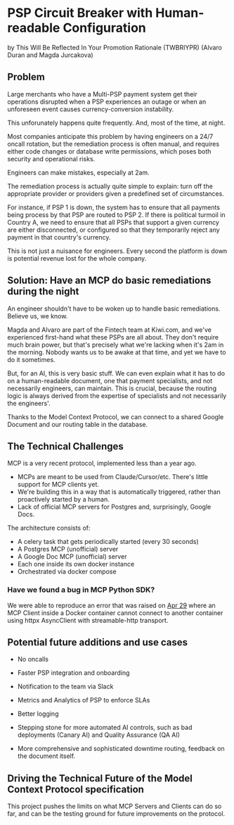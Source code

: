 # PSP Circuit Breaker with Human-readable Configuration

by This Will Be Reflected In Your Promotion Rationale (TWBRIYPR) (Alvaro Duran and Magda Jurcakova)

## Problem

Large merchants who have a Multi-PSP payment system get their operations disrupted when a PSP experiences an outage
or when an unforeseen event causes currency-conversion instability.

This unforunately happens quite frequently. And, most of the time, at night.

Most companies anticipate this problem by having engineers on a 24/7 oncall rotation, but the remediation process
is often manual, and requires either code changes or database write permissions, which poses both security and operational risks.

Engineers can make mistakes, especially at 2am.

The remediation process is actually quite simple to explain: turn off the appropriate provider or providers given a predefined
set of circumstances.

For instance, if PSP 1 is down, the system has to ensure that all payments being process by that PSP are routed to PSP 2.
If there is political turmoil in Country A, we need to ensure that all PSPs that support a given currency are either disconnected,
or configured so that they temporarily reject any payment in that country's currency.

This is not just a nuisance for engineers. Every second the platform is down is potential revenue lost for the whole company.

## Solution: Have an MCP do basic remediations during the night

An engineer shouldn't have to be woken up to handle basic remediations. Believe us, we know.

Magda and Alvaro are part of the Fintech team at Kiwi.com, and we've experienced first-hand what these PSPs are all about.
They don't require much brain power, but that's precisely what we're lacking when it's 2am in the morning. Nobody wants us
to be awake at that time, and yet we have to do it sometimes.

But, for an AI, this is very basic stuff. We can even explain what it has to do on a human-readable document, one that
payment specialists, and not necessarily engineers, can maintain. This is crucial, because the routing logic is always
derived from the expertise of specialists and not necessarily the engineers'.

Thanks to the Model Context Protocol, we can connect to a shared Google Document and our routing table in the database.

## The Technical Challenges

MCP is a very recent protocol, implemented less than a year ago.

- MCPs are meant to be used from Claude/Cursor/etc. There's little support for MCP clients yet.
- We're building this in a way that is automatically triggered, rather than proactively started by a human.
- Lack of official MCP servers for Postgres and, surprisingly, Google Docs.

The architecture consists of:
- A celery task that gets periodically started (every 30 seconds)
- A Postgres MCP (unofficial) server
- A Google Doc MCP (unofficial) server
- Each one inside its own docker instance
- Orchestrated via docker compose

### Have we found a bug in MCP Python SDK?

We were able to reproduce an error that was raised on [Apr 29](https://github.com/tadata-org/fastapi_mcp/issues/124) where
an MCP Client inside a Docker container cannot connect to another container using httpx AsyncClient with streamable-http transport.


## Potential future additions and use cases

- No oncalls
- Faster PSP integration and onboarding

- Notification to the team via Slack
- Metrics and Analytics of PSP to enforce SLAs
- Better logging
- Stepping stone for more automated AI controls, such as bad deployments (Canary AI) and Quality Assurance (QA AI)
- More comprehensive and sophisticated downtime routing, feedback on the document itself.

## Driving the Technical Future of the Model Context Protocol specification

This project pushes the limits on what MCP Servers and Clients can do so far, and can be the testing ground for future improvements on the protocol.


